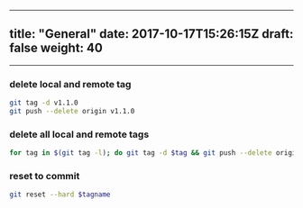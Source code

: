 
---
title: "General"
date: 2017-10-17T15:26:15Z
draft: false
weight: 40
---
<!--ts-->


<!-- Added by: morelly_t1, at: Fri 05 Mar 2021 08:37:28 PM CET -->

<!--te-->
---
### delete local and remote tag
```bash
git tag -d v1.1.0
git push --delete origin v1.1.0
```

### delete all local and remote tags
```bash
for tag in $(git tag -l); do git tag -d $tag && git push --delete origin $tag; done
```

### reset to commit
```bash
git reset --hard $tagname
```
